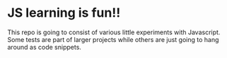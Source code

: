 # JS learning is fun!!

This repo is going to consist of various little experiments with Javascript. Some tests are part of larger projects while others are just going to hang around as code snippets.
